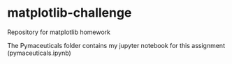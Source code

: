 # matplotlib-challenge
Repository for matplotlib homework

The Pymaceuticals folder contains my jupyter notebook for this assignment (pymaceuticals.ipynb)
